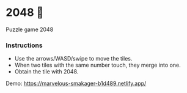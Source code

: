 # 2048 🧩

Puzzle game 2048

### Instructions

- Use the arrows/WASD/swipe to move the tiles.
- When two tiles with the same number touch, they merge into one.
- Obtain the tile with 2048.

Demo: https://marvelous-smakager-b1d489.netlify.app/
